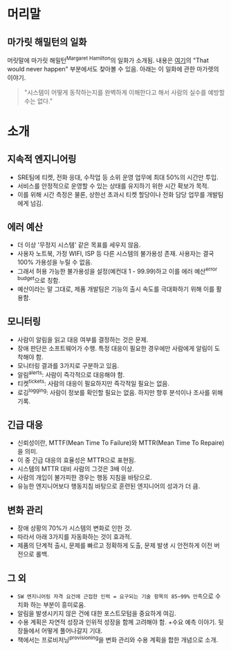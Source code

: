 # 머리말

## 마가릿 해밀턴의 일화

머릿말에 마가릿 해밀턴<sup>Margaret Hamilton</sup>의 일화가 소개됨. 내용은 [여기](https://www.wired.com/2015/10/margaret-hamilton-nasa-apollo/)의 "That would never happen" 부분에서도 찾아볼 수 있음. 아래는 이 일화에 관한 마가렛의 이야기.

>  "시스템이 어떻게 동작하는지를 완벽하게 이해한다고 해서 사람의 실수를 예방할 수는 없다."



# 소개

## 지속적 엔지니어링

-  SRE팀에 티켓, 전화 응대, 수작업 등 소위 운영 업무에 최대 50%의 시간만 투입.
-  서비스를 안정적으로 운영할 수 있는 상태를 유지하기 위한 시간 확보가 목적.
-  이를 위해 시간 측정은 물론, 상한선 초과시 티켓 할당이나 전화 담당 업무를 개발팀에게 넘김.

## 에러 예산

-  더 이상 '무정지 시스템' 같은 목표를 세우지 않음.
-  사용자 노트북, 가정 WIFI, ISP 등 다른 시스템의 불가용성 존재. 사용자는 결국 100% 가용성을 누릴 수 없음.
-  그래서 허용 가능한 불가용성을 설정(예컨대 1 - 99.99)하고 이를 에러 예산<sup>error budget</sup>으로 칭함.
-  예산이라는 말 그대로, 제품 개발팀은 기능의 출시 속도를 극대화하기 위해 이를 활용함.

## 모니터링

-  사람이 알림을 읽고 대응 여부를 결정하는 것은 문제.
-  장애 판단은 소프트웨어가 수행. 특정 대응이 필요한 경우에만 사람에게 알림이 도착해야 함.
-  모니터링 결과를 3가지로 구분하고 있음.
-  알림<sup>alerts</sup>: 사람이 즉각적으로 대응해야 함.
-  티켓<sup>tickets</sup>: 사람의 대응이 필요하지만 즉각적일 필요는 없음.
-  로깅<sup>logging</sup>: 사람이 정보를 확인할 필요는 없음. 하지만 향후 분석이나 조사를 위해 기록.

## 긴급 대응

-  신뢰성이란, MTTF(Mean Time To Failure)와 MTTR(Mean Time To Repaire)을 의미.
-  이 중 긴급 대응의 효율성은 MTTR으로 표현됨.
-  시스템의 MTTR 대비 사람의 그것은 3배 이상.
-  사람의 개입이 불가피한 경우는 행동 지침을 바탕으로.
-  유능한 엔지니어보다 행동지침 바탕으로 훈련된 엔지니어의 성과가 더 큼.

## 변화 관리

-  장애 상황의 70%가 시스템의 변화로 인한 것.
-  따라서 아래 3가지를 자동화하는 것이 효과적.
-  제품의 단계적 출시, 문제를 빠르고 정확하게 도출, 문제 발생 시 안전하게 이전 버전으로 롤백.

## 그 외

-  `SW 엔지니어링 자격 요건에 근접한 인력 = 요구되는 기술 항목의 85~99% 만족`으로 수치화 하는 부분이 흥미로움.
-  알림을 발생시키지 않은 건에 대한 포스트모텀을 중요하게 여김.
-  수용 계획은 자연적 성장과 인위적 성장을 함께 고려해야 함. +수요 예측 이야기. 뒷 장들에서 어떻게 풀어나갈지 기대.
-  책에서는 프로비저닝<sup>provisioning</sup>을 변화 관리와 수용 계획을 합한 개념으로 소개.